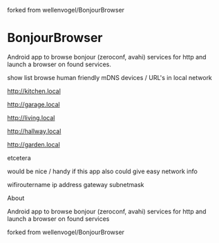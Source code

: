 forked from wellenvogel/BonjourBrowser

# BonjourBrowser
Android app to browse bonjour (zeroconf, avahi) services for http and launch a browser on found services.

show list browse human friendly mDNS devices / URL's in local network

http://kitchen.local

http://garage.local

http://living.local

http://hallway.local

http://garden.local

etcetera


would be nice / handy if this app also could give easy network info

wifiroutername ip address gateway subnetmask 

About

Android app to browse bonjour (zeroconf, avahi) services for http and launch a browser on found services

forked from wellenvogel/BonjourBrowser
